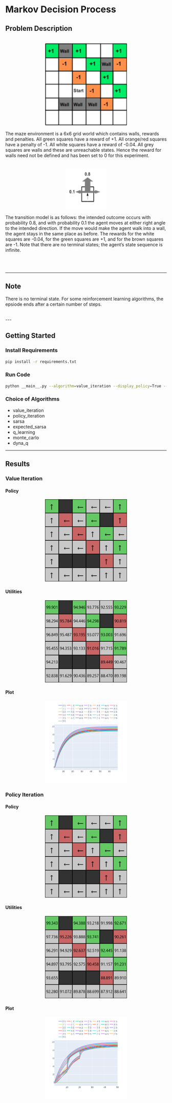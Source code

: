 # Markov Decision Process

## Problem Description

<br>
<div align="center">
<img src="images/env.png"  alt="1" width = 256px height = 256px > </img>
</div>

The maze environment is a 6x6 grid world which contains walls, rewards and penalties.
All green squares have a reward of +1. All orange/red squares have a penalty of -1. All
white squares have a reward of -0.04. All grey squares are walls and these are
unreachable states. Hence the reward for walls need not be defined and has been set
to 0 for this experiment.

<br>
<div align="center">
<img src="images/transition_model.png"  alt="1" width = 128px height = 128px > </img>
</div>

The transition model is as follows: the intended outcome occurs with probability 0.8, and
with probability 0.1 the agent moves at either right angle to the intended direction. If the
move would make the agent walk into a wall, the agent stays in the same place as
before. The rewards for the white squares are -0.04, for the green squares are +1, and
for the brown squares are -1. Note that there are no terminal states; the agent’s state
sequence is infinite.

<br>
<br>

---

## Note

There is no terminal state. For some reinforcement learning algorithms, the epsiode ends after a certain number of steps.

<br>
---

## Getting Started

### Install Requirements
```bash
pip install -r requirements.txt
```

### Run Code
```bash
python __main__.py --algorithm=value_iteration --display_policy=True --display_utilities=True
```

### Choice of Algorithms

* value_iteration
* policy_iteration
* sarsa
* expected_sarsa
* q_learning
* monte_carlo
* dyna_q

---

## Results

### Value Iteration

#### Policy

<div align="center">
<img src="images/value_iteration/policy.png"  alt="1" width = 256px height = 256px > </img>
</div>

#### Utilities

<div align="center">
<img src="images/value_iteration/values.png"  alt="1" width = 256px height = 256px > </img>
</div>

#### Plot

<div align="center">
<img src="images/value_iteration/value_iteration_plot.png"  alt="1" width = 256px height = 256px > </img>
</div>

### Policy Iteration

#### Policy

<div align="center">
<img src="images/policy_iteration/policy.png"  alt="1" width = 256px height = 256px > </img>
</div>

#### Utilities

<div align="center">
<img src="images/policy_iteration/values.png"  alt="1" width = 256px height = 256px > </img>
</div>

#### Plot

<div align="center">
<img src="images/policy_iteration/policy_iteration_plot.png"  alt="1" width = 256px height = 256px > </img>
</div>